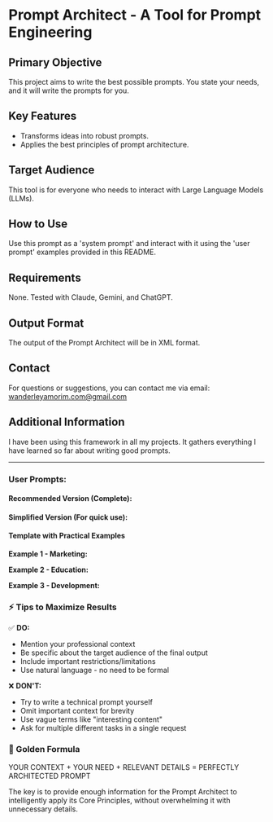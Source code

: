 # Prompt Architect - A Tool for Prompt Engineering

## Primary Objective
This project aims to write the best possible prompts. You state your needs, and it will write the prompts for you.

## Key Features
- Transforms ideas into robust prompts.
- Applies the best principles of prompt architecture.

## Target Audience
This tool is for everyone who needs to interact with Large Language Models (LLMs).

## How to Use
Use this prompt as a 'system prompt' and interact with it using the 'user prompt' examples provided in this README.

## Requirements
None. Tested with Claude, Gemini, and ChatGPT.

## Output Format
The output of the Prompt Architect will be in XML format.

## Contact
For questions or suggestions, you can contact me via email: wanderleyamorim.com@gmail.com

## Additional Information
I have been using this framework in all my projects. It gathers everything I have learned so far about writing good prompts.

---

### User Prompts:

#### Recommended Version (Complete):



#### Simplified Version (For quick use):



#### Template with Practical Examples

**Example 1 - Marketing:**


**Example 2 - Education:**


**Example 3 - Development:**


### ⚡ Tips to Maximize Results

✅ **DO:**
- Mention your professional context
- Be specific about the target audience of the final output
- Include important restrictions/limitations
- Use natural language - no need to be formal

❌ **DON'T:**
- Try to write a technical prompt yourself
- Omit important context for brevity
- Use vague terms like "interesting content"
- Ask for multiple different tasks in a single request

### 🎯 Golden Formula

YOUR CONTEXT + YOUR NEED + RELEVANT DETAILS = PERFECTLY ARCHITECTED PROMPT

The key is to provide enough information for the Prompt Architect to intelligently apply its Core Principles, without overwhelming it with unnecessary details.
